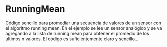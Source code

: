 # RunningMean
Código sencillo para promediar una secuencia de valores de un sensor con el algoritmo running mean. En el ejemplo se lee un sensor analógico y se va agregando a la lista de running mean para obtener el promedio de los últimos n valores.  El código es suficientemente claro y sencillo...
